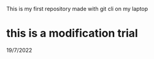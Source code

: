 This is my first repository made with git cli on my laptop

# this is a modification trial

19/7/2022
